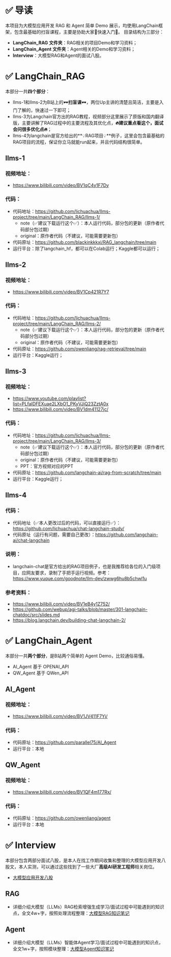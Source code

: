 # ✅ 导读

本项目为大模型应用开发 RAG 和 Agent 简单 Demo 展示，均使用LangChain框架，包含最基础的扫盲课程，主要是协助大家🧐快速入门🧐。
目录结构为三部分：
- **LangChain_RAG 文件夹**：RAG相关的项目Demo和学习资料；
- **LangChain_Agent 文件夹**：Agent相关的Demo和学习资料；
- **Interview**：大模型RAG和Agent的面试八股。

# ✅ LangChain_RAG

本部分一共**四个部分**：
- llms-1和llms-2为B站上的🕶️**扫盲课**🕶️，两位Up主讲的清楚且简洁，主要是入门了解的，快速过一下即可；
- llms-3为Langchain官方出的RAG教程，视频部分这里展示了原版和国内翻译版，主要讲解了RAG过程中的主要流程及其优化点，**🔥建议重点看这个，面试会问很多优化点🔥**；
- llms-4为langchain是官方给出的**💡RAG项目💡**例子，这里会包含最基础的RAG项目的流程，保证你立马就能run起来，并且代码结构很简单。

## llms-1
### 视频地址：
- https://www.bilibili.com/video/BV1qC4y1F7Dy
### 代码：
- 代码地址：https://github.com/lichuachua/llms-project/tree/main/LangChain_RAG/llms-1/
  - note（✅建议下载运行这个✅）：本人运行代码，部分包的更新（原作者代码部分包过期）
  - original：原作者代码（不建议，可能需要更新包）
- 代码原址：https://github.com/blackinkkkxi/RAG_langchain/tree/main   
- 运行平台：除了langchain_hf，都可以在Colab运行；Kaggle都可以运行；  
## llms-2
### 视频地址：
- https://www.bilibili.com/video/BV1Cp421R7Y7
### 代码：
- 代码地址：https://github.com/lichuachua/llms-project/tree/main/LangChain_RAG/llms-2/
  - note（✅建议下载运行这个✅）：本人运行代码，部分包的更新（原作者代码部分包过期）
  - original：原作者代码（不建议，可能需要更新包）
- 代码原址：https://github.com/owenliang/rag-retrieval/tree/main  
- 运行平台：Kaggle运行；  
## llms-3
### 视频地址：
- https://www.youtube.com/playlist?list=PLfaIDFEXuae2LXbO1_PKyVJiQ23ZztA0x
- https://www.bilibili.com/video/BV1dm41127jc/
### 代码：
- 代码地址：https://github.com/lichuachua/llms-project/tree/main/LangChain_RAG/llms-3/
  - note（✅建议下载运行这个✅）：本人运行代码，部分包的更新（原作者代码部分包过期）
  - original：原作者代码（不建议，可能需要更新包）
  - PPT：官方视频对应的PPT
- 代码原址：https://github.com/langchain-ai/rag-from-scratch/tree/main  
- 运行平台：Kaggle运行；  
## llms-4
### 代码：
- 代码地址（✅本人更改过后的代码，可以直接运行✅）：https://github.com/lichuachua/chat-langchain-study/
- 代码原址（运行有问题，需要自己更改）：https://github.com/langchain-ai/chat-langchain
### 说明：
- langchain-chat是官方给出的RAG项目例子，也是我推荐给各位的入门级项目，应网友要求，录制了手把手运行视频。参考：https://www.yuque.com/goodnote/llm-dev/zwwg6hu8b5chwl1u
### 参考资料：
- https://www.bilibili.com/video/BV1eB4y1Z752/
- https://github.com/webup/agi-talks/blob/master/301-langchain-chatdoc/src/slides.md
- https://blog.langchain.dev/building-chat-langchain-2/
            

# ✅ LangChain_Agent

本部分一共**两个部分**，是B站两个简单的 Agent Demo，比较通俗易懂。
- AI_Agent 基于 OPENAI_API
- QW_Agent 基于 QWen_API


## AI_Agent
### 视频地址：
- https://www.bilibili.com/video/BV1JV411F7Yj/
### 代码：
- 代码原址：https://github.com/parallel75/AI_Agent  
- 运行平台：本地

## QW_Agent
### 视频地址：
- https://www.bilibili.com/video/BV1QF4m177Rx/
### 代码：
- 代码原址：https://github.com/owenliang/agent
- 运行平台：本地

# ✅ Interview
本部分包含两部分面试八股，是本人在找工作期间收集和整理的大模型应用开发八股文，本人实测，可以通过这些找到了一些大厂**高级AI研发工程师**相关岗位。
- [大模型应用开发八股](https://mp.weixin.qq.com/mp/appmsgalbum?__biz=Mzk1NzgzMjY3OQ==&action=getalbum&album_id=3987723560113356813&scene=126&uin=&key=&devicetype=iMac+MacBookPro18%2C3+OSX+OSX+15.4.1+build(24E263)&version=13080a10&lang=zh_CN&nettype=WIFI&ascene=78&fontScale=100)
## RAG
- 详细介绍大模型（LLMs）RAG检索增强生成学习/面试过程中可能遇到的知识点，全文4w+字，按照处理流程整理：[大模型RAG知识笔记](https://mp.weixin.qq.com/s/zmUTGAMoljXSmnoo_cBQig)
## Agent
- 详细介绍大模型（LLMs）智能体Agent学习/面试过程中可能遇到的知识点，全文1w+字，按照模块整理：[大模型Agent知识笔记](https://mp.weixin.qq.com/s/TSioLS_RhrX57YEnY3mkag)
